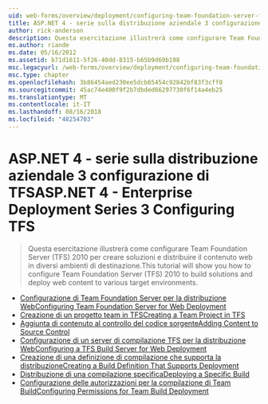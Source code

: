 ```yaml
---
uid: web-forms/overview/deployment/configuring-team-foundation-server-for-web-deployment/index
title: ASP.NET 4 - serie sulla distribuzione aziendale 3 configurazione di TFS | Microsoft Docs
author: rick-anderson
description: Questa esercitazione illustrerà come configurare Team Foundation Server (TFS) 2010 per creare soluzioni e distribuire il contenuto web in diversi ambienti di destinazione.
ms.author: riande
ms.date: 05/16/2012
ms.assetid: b71d1611-5f26-40dd-8315-b65b9d69b198
msc.legacyurl: /web-forms/overview/deployment/configuring-team-foundation-server-for-web-deployment
msc.type: chapter
ms.openlocfilehash: 3b86454aed230ee5dcb65454c92842bf83f3cff0
ms.sourcegitcommit: 45ac74e400f9f2b7dbded66297730f6f14a4eb25
ms.translationtype: MT
ms.contentlocale: it-IT
ms.lasthandoff: 08/16/2018
ms.locfileid: "48254703"
---
```

<a name="aspnet-4---enterprise-deployment-series-3-configuring-tfs"></a><span data-ttu-id="1fa09-103">ASP.NET 4 - serie sulla distribuzione aziendale 3 configurazione di TFS</span><span class="sxs-lookup"><span data-stu-id="1fa09-103">ASP.NET 4 - Enterprise Deployment Series 3 Configuring TFS</span></span>
====================
> <span data-ttu-id="1fa09-104">Questa esercitazione illustrerà come configurare Team Foundation Server (TFS) 2010 per creare soluzioni e distribuire il contenuto web in diversi ambienti di destinazione.</span><span class="sxs-lookup"><span data-stu-id="1fa09-104">This tutorial will show you how to configure Team Foundation Server (TFS) 2010 to build solutions and deploy web content to various target environments.</span></span>


- [<span data-ttu-id="1fa09-105">Configurazione di Team Foundation Server per la distribuzione Web</span><span class="sxs-lookup"><span data-stu-id="1fa09-105">Configuring Team Foundation Server for Web Deployment</span></span>](configuring-team-foundation-server-for-web-deployment.md)
- [<span data-ttu-id="1fa09-106">Creazione di un progetto team in TFS</span><span class="sxs-lookup"><span data-stu-id="1fa09-106">Creating a Team Project in TFS</span></span>](creating-a-team-project-in-tfs.md)
- [<span data-ttu-id="1fa09-107">Aggiunta di contenuto al controllo del codice sorgente</span><span class="sxs-lookup"><span data-stu-id="1fa09-107">Adding Content to Source Control</span></span>](adding-content-to-source-control.md)
- [<span data-ttu-id="1fa09-108">Configurazione di un server di compilazione TFS per la distribuzione Web</span><span class="sxs-lookup"><span data-stu-id="1fa09-108">Configuring a TFS Build Server for Web Deployment</span></span>](configuring-a-tfs-build-server-for-web-deployment.md)
- [<span data-ttu-id="1fa09-109">Creazione di una definizione di compilazione che supporta la distribuzione</span><span class="sxs-lookup"><span data-stu-id="1fa09-109">Creating a Build Definition That Supports Deployment</span></span>](creating-a-build-definition-that-supports-deployment.md)
- [<span data-ttu-id="1fa09-110">Distribuzione di una compilazione specifica</span><span class="sxs-lookup"><span data-stu-id="1fa09-110">Deploying a Specific Build</span></span>](deploying-a-specific-build.md)
- [<span data-ttu-id="1fa09-111">Configurazione delle autorizzazioni per la compilazione di Team Build</span><span class="sxs-lookup"><span data-stu-id="1fa09-111">Configuring Permissions for Team Build Deployment</span></span>](configuring-permissions-for-team-build-deployment.md)
